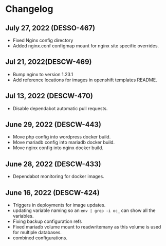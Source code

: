 # Changelog

## July 27, 2022 (DESSO-467)
- Fixed Nginx config directory
- Added nginx.conf configmap mount for nginx site specific overrides.

## Jul 21, 2022(DESCW-469)
- Bump nginx to version 1.23.1
- Add reference locations for images in openshift templates README.

## Jul 13, 2022 (DESCW-470)
- Disable dependabot automatic pull requests.

## June 29, 2022 (DESCW-443)
- Move php config into wordpress docker build.
- Move mariadb config into mariadb docker build.
- Move nginx config into nginx docker build.

## June 28, 2022 (DESCW-433)
- Dependabot monitoring for docker images.

## June 16, 2022 (DESCW-424)
- Triggers in deployments for image updates.
- updating variable naming so an `env | grep -i oc_` can show all the variables.
- Fixing backup configuration refs
- Fixed mariadb volume mount to readwritemany as this volume is used for multiple databases.
- combined configurations.
